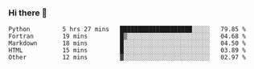 ### Hi there 👋

<!--START_SECTION:waka-->

```text
Python         5 hrs 27 mins   ████████████████████░░░░░   79.85 %
Fortran        19 mins         █▒░░░░░░░░░░░░░░░░░░░░░░░   04.68 %
Markdown       18 mins         █░░░░░░░░░░░░░░░░░░░░░░░░   04.50 %
HTML           15 mins         █░░░░░░░░░░░░░░░░░░░░░░░░   03.89 %
Other          12 mins         ▓░░░░░░░░░░░░░░░░░░░░░░░░   02.97 %
```

<!--END_SECTION:waka-->

